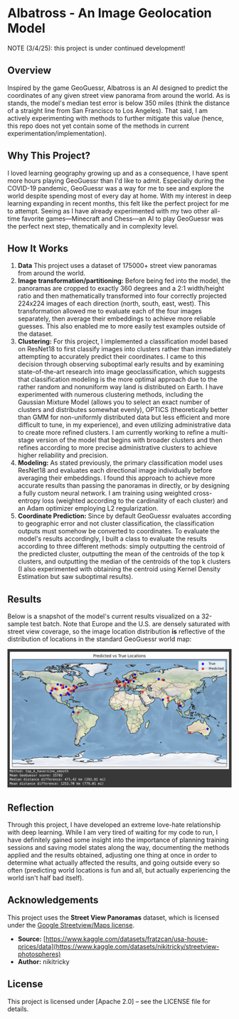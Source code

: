 # Albatross - An Image Geolocation Model 

NOTE (3/4/25): this project is under continued development!

## Overview

Inspired by the game GeoGuessr, Albatross is an AI designed to predict the coordinates of any given street view panorama from around the world. As is stands, the model's median test error is below 350 miles (think the distance of a straight line from San Francisco to Los Angeles). That said, I am actively experimenting with methods to further mitigate this value (hence, this repo does not yet contain some of the methods in current experimentation/implementation).

## Why This Project?

I loved learning geography growing up and as a consequence, I have spent more hours playing GeoGuessr than I'd like to admit. Especially during the COVID-19 pandemic, GeoGuessr was a way for me to see and explore the world despite spending most of every day at home. With my interest in deep learning expanding in recent months, this felt like the perfect project for me to attempt. Seeing as I have already experimented with my two other all-time favorite games—Minecraft and Chess—an AI to play GeoGuessr was the perfect next step, thematically and in complexity level.

## How It Works

1. **Data** This project uses a dataset of 175000+ street view panoramas from around the world.
2. **Image transformation/partitioning:** Before being fed into the model, the panoramas are cropped to exactly 360 degrees and a 2:1 width/height ratio and then mathematically transformed into four correctly projected 224x224 images of each direction (north, south, east, west). This transformation allowed me to evaluate each of the four images separately, then average their embeddings to achieve more reliable guesses. This also enabled me to more easily test examples outside of the dataset.
3. **Clustering:** For this project, I implemented a classification model based on ResNet18 to first classify images into clusters rather than immediately attempting to accurately predict their coordinates. I came to this decision through observing suboptimal early results and by examining state-of-the-art research into image geoclassification, which suggests that classification modeling is the more optimal approach due to the rather random and nonuniform way land is distributed on Earth. I have experimented with numerous clustering methods, including the Gaussian Mixture Model (allows you to select an exact number of clusters and distributes somewhat evenly), OPTICS (theoretically better than GMM for non-uniformly distributed data but less efficient and more difficult to tune, in my experience), and even utilizing administrative data to create more refined clusters. I am currently working to refine a multi-stage version of the model that begins with broader clusters and then refines according to more precise administrative clusters to achieve higher reliability and precision.
4. **Modeling:** As stated previously, the primary classification model uses ResNet18 and evaluates each directional image individually before averaging their embeddings. I found this approach to achieve more accurate results than passing the panoramas in directly, or by designing a fully custom neural network. I am training using weighted cross-entropy loss (weighted according to the cardinality of each cluster) and an Adam optimizer employing L2 regularization.
5. **Coordinate Prediction:** Since by default GeoGuessr evaluates according to geographic error and not cluster classification, the classification outputs must somehow be converted to coordinates. To evaluate the model's results accordingly, I built a class to evaluate the results according to three different methods: simply outputting the centroid of the predicted cluster, outputting the mean of the centroids of the top k clusters, and outputting the median of the centroids of the top k clusters (I also experimented with obtaining the centroid using Kernel Density Estimation but saw suboptimal results).

## Results

Below is a snapshot of the model's current results visualized on a 32-sample test batch. Note that Europe and the U.S. are densely saturated with street view coverage, so the image location distribution **is** reflective of the distribution of locations in the standard GeoGuessr world map:

![32-sample test batch](images/test_batch_k5_visualized.png)

## Reflection

Through this project, I have developed an extreme love-hate relationship with deep learning. While I am very tired of waiting for my code to run, I have definitely gained some insight into the importance of planning training sessions and saving model states along the way, documenting the methods applied and the results obtained, adjusting one thing at once in order to determine what actually affected the results, and going outside every so often (predicting world locations is fun and all, but actually experiencing the world isn't half bad itself).

## Acknowledgements

This project uses the **Street View Panoramas** dataset, which is licensed under the [Google Streetview/Maps license]([[https://www.apache.org/licenses/LICENSE-2.0](https://www.google.com/intl/en-GB_ALL/permissions/geoguidelines/](https://www.google.com/intl/en-GB_ALL/permissions/geoguidelines/))).  

- **Source:** [https://www.kaggle.com/datasets/fratzcan/usa-house-prices/data](https://www.kaggle.com/datasets/nikitricky/streetview-photospheres)
- **Author:** nikitricky

## License

This project is licensed under [Apache 2.0] – see the LICENSE file for details.
